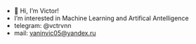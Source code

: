 - 👋 Hi, I’m Victor!
- I’m interested in Machine Learning and Artifical Antelligence
- telegram: @vctrvnn
- mail: vaninvic05@yandex.ru

<!---
vctrvnn/vctrvnn is a ✨ special ✨ repository because its `README.md` (this file) appears on your GitHub profile.
You can click the Preview link to take a look at your changes.
--->
